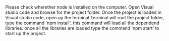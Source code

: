 Please check wherether node is installed on the computer. Open Visual studio code and browse for the project folder. Once the project is loaded in Visual studio code, open up the terminal Terminal will root the project folder, type the command 'npm install', this command will load all the dependend libraries. once all the libraries are loaded type the command 'npm start' to start up the project.